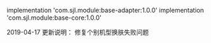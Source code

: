 

implementation 'com.sjl.module:base-adapter:1.0.0'
implementation 'com.sjl.module:base-core:1.0.0'

2019-04-17
更新说明：
修复个别机型换肤失败问题